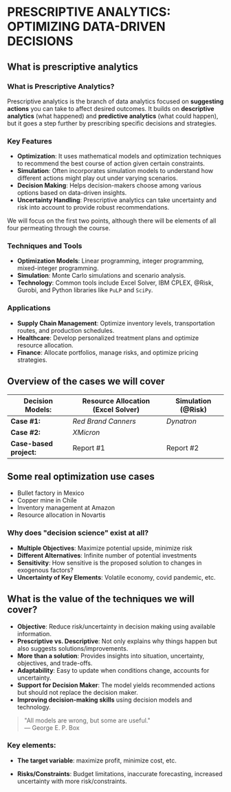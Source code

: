 # PRESCRIPTIVE ANALYTICS: OPTIMIZING DATA-DRIVEN DECISIONS

## What is prescriptive analytics

### What is Prescriptive Analytics?

Prescriptive analytics is the branch of data analytics focused on **suggesting actions** you can take to affect desired outcomes. It builds on **descriptive analytics** (what happened) and **predictive analytics** (what could happen), but it goes a step further by prescribing specific decisions and strategies.

### Key Features

- **Optimization**: It uses mathematical models and optimization techniques to recommend the best course of action given certain constraints.
- **Simulation**: Often incorporates simulation models to understand how different actions might play out under varying scenarios.
- **Decision Making**: Helps decision-makers choose among various options based on data-driven insights.
- **Uncertainty Handling**: Prescriptive analytics can take uncertainty and risk into account to provide robust recommendations.

We will focus on the first two points, although there will be elements of all four permeating through the course.

### Techniques and Tools

- **Optimization Models**: Linear programming, integer programming, mixed-integer programming.
- **Simulation**: Monte Carlo simulations and scenario analysis.
- **Technology**: Common tools include Excel Solver, IBM CPLEX, @Risk, Gurobi, and Python libraries like `PuLP` and `SciPy`.

### Applications

- **Supply Chain Management**: Optimize inventory levels, transportation routes, and production schedules.
- **Healthcare**: Develop personalized treatment plans and optimize resource allocation.
- **Finance**: Allocate portfolios, manage risks, and optimize pricing strategies.


## Overview of the cases we will cover

| **Decision Models:**      | **Resource Allocation** (Excel Solver) | **Simulation** (@Risk) |
|---------------------------|----------------------------------------|------------------------|
| **Case #1:**               | *Red Brand Canners*                    | *Dynatron*             |
| **Case #2:**               | *XMicron*                              |                        |
| **Case-based project:**    | Report #1                              | Report #2              |

## Some real optimization use cases

* Bullet factory in Mexico
* Copper mine in Chile
* Inventory management at Amazon
* Resource allocation in Novartis

### Why does "decision science" exist at all?

- **Multiple Objectives**: Maximize potential upside, minimize risk
- **Different Alternatives**: Infinite number of potential investments
- **Sensitivity**: How sensitive is the proposed solution to changes in exogenous factors?
- **Uncertainty of Key Elements**: Volatile economy, covid pandemic, etc.

## What is the value of the techniques we will cover?

- **Objective**: Reduce risk/uncertainty in decision making using available information.
- **Prescriptive vs. Descriptive**: Not only explains why things happen but also suggests solutions/improvements.
- **More than a solution**: Provides insights into situation, uncertainty, objectives, and trade-offs.
- **Adaptability**: Easy to update when conditions change, accounts for uncertainty.
- **Support for Decision Maker**: The model yields recommended actions but should not replace the decision maker.
- **Improving decision-making skills** using decision models and technology.

> "All models are wrong, but some are useful."  
> — George E. P. Box


### Key elements:

* **The target variable**: maximize profit, minimize cost, etc.

* **Risks/Constraints**: Budget limitations, inaccurate forecasting, increased uncertainty with more risk/constraints.
